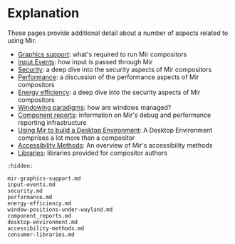 # Explanation
These pages provide additional detail about a number of aspects related to using Mir.

- [Graphics support](mir-graphics-support.md): what's required to run Mir compositors
- [Input Events](input-events.md): how input is passed through Mir
- [Security](security.md): a deep dive into the security aspects of Mir compositors
- [Performance](performance.md): a discussion of the performance aspects of Mir compositors
- [Energy efficiency](energy-efficiency.md): a deep dive into the security aspects of Mir compositors
- [Windowing paradigms](window-positions-under-wayland.md): how are windows managed?
- [Component reports](component_reports.md): information on Mir's debug and performance reporting infrastructure
- [Using Mir to build a Desktop Environment](doc/sphinx/explanation/desktop-environment.md): A Desktop Environment comprises a lot more than a compositor
- [Accessibility Methods](accessibility-methods.md): An overview of Mir's accessibility methods
- [Libraries](consumer-libraries.md): libraries provided for compositor authors

```{toctree}
:hidden:

mir-graphics-support.md
input-events.md
security.md
performance.md
energy-efficiency.md
window-positions-under-wayland.md
component_reports.md
desktop-environment.md
accessibility-methods.md
consumer-libraries.md
```
